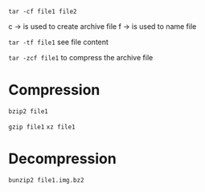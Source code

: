 ```tar -cf file1 file2```

c -> is used to create archive file 
f -> is used to name file

```tar -tf file1```
see file content

```tar -zcf file1```
to compress the archive file

# Compression
```bzip2 file1```

```gzip file1```
```xz file1```


# Decompression

```bunzip2 file1.img.bz2```
